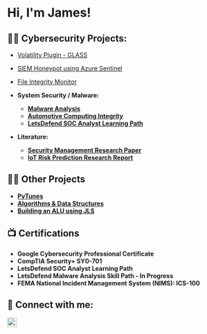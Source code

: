 <h1>Hi, I'm James!

<h2>👨‍💻 Cybersecurity Projects:</h2>

- [Volatility Plugin - GLASS](https://github.com/James1950/GLASS-volatility)
- [SIEM Honeypot using Azure Sentinel](https://github.com/James1950/SIEM-Honeypot---Sentinel-Lab)
- [File Integrity Monitor](https://github.com/James1950/File-Integrity-Monitor)
  
-
  <b> System Security / Malware: <b>
  - [Malware Analysis](https://github.com/James1950/Malware-Analysis)
  - [Automotive Computing Integrity](https://github.com/James1950/autoComputingIntegrityProj)
  - [LetsDefend SOC Analyst Learning Path](https://github.com/James1950/LetsDefend-SOC-Analyst-Learning-Path)
-
  <b> Literature: <b>
  - [Security Management Research Paper](https://github.com/James1950/CBL-Security-Research-Paper)
  - [IoT Risk Prediction Research Report](https://github.com/James1950/System-Security---IoT-Device-Risk-Prediction-Research-Presentation)
<h2>👨‍💻 Other Projects</h2>

- [PyTunes](https://github.com/James1950/pytunes)
- [Algorithms & Data Structures](https://github.com/James1950/Data-Structures-and-Algorithms-)
- [Building an ALU using JLS](https://github.com/James1950/Building-an-ALU-using-JLS)
  
<h2>📺 Certifications</h2>

- Google Cybersecurity Professional Certificate 
- CompTIA Security+ SY0-701
- LetsDefend SOC Analyst Learning Path 
- LetsDefend Malware Analysis Skill Path - In Progress
- FEMA National Incident Management System (NIMS): ICS-100


<h2> 🤳 Connect with me:</h2>

[<img align="left" alt="JoshMadakor | LinkedIn" width="22px" src="https://cdn.jsdelivr.net/npm/simple-icons@v3/icons/linkedin.svg" />][linkedin]

[linkedin]: https://linkedin.com/in/james-baumhardt-0a166a250

